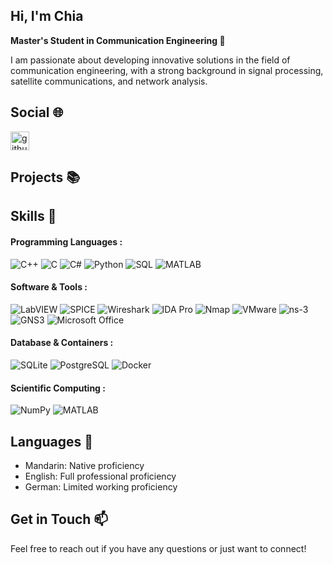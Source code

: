 ## Hi, I'm Chia

**Master's Student in Communication Engineering 📡**
</p>
I am passionate about developing innovative solutions in the field of communication engineering, with a strong background in signal processing, satellite communications, and network analysis.

## Social 🌐
<p align="left">
  <a href="https://github.com/yourusername" target="blank">
  <img align="center" src="https://cdn.jsdelivr.net/npm/simple-icons@3.0.1/icons/github.svg" alt="github" height="30" width="30" />
  </a>
</p>




## Projects 📚



## Skills 🚀
#### Programming Languages :
<p align="left">
  <img src="https://img.shields.io/badge/C++-00599C?style=flat-square&logo=c%2B%2B&logoColor=white" alt="C++" />
  <img src="https://img.shields.io/badge/C-A8B9CC?style=flat-square&logo=c&logoColor=black" alt="C" />
  <img src="https://img.shields.io/badge/C%23-239120?style=flat-square&logo=c-sharp&logoColor=white" alt="C#" />
  <img src="https://img.shields.io/badge/Python-3776AB?style=flat-square&logo=python&logoColor=white" alt="Python" />
  <img src="https://img.shields.io/badge/SQL-003B57?style=flat-square&logo=sqlite&logoColor=white" alt="SQL" />
  <img src="https://img.shields.io/badge/MATLAB-0076A8?style=flat-square&logo=Mathworks&logoColor=white" alt="MATLAB" />
</p>

#### Software & Tools :
<p align="left">
  <img src="https://img.shields.io/badge/LabVIEW-FFDB00?style=flat-square&logo=labview&logoColor=black" alt="LabVIEW" />
  <img src="https://img.shields.io/badge/SPICE-8F1D21?style=flat-square&logo=spice&logoColor=white" alt="SPICE" />
  <img src="https://img.shields.io/badge/Wireshark-1679A7?style=flat-square&logo=wireshark&logoColor=white" alt="Wireshark" />
  <img src="https://img.shields.io/badge/IDA%20Pro-5C2D91?style=flat-square&logo=ida-pro&logoColor=white" alt="IDA Pro" />
  <img src="https://img.shields.io/badge/Nmap-4682B4?style=flat-square&logo=nmap&logoColor=white" alt="Nmap" />
  <img src="https://img.shields.io/badge/VMware-607078?style=flat-square&logo=vmware&logoColor=white" alt="VMware" />
  <img src="https://img.shields.io/badge/ns--3-FF6C00?style=flat-square&logo=ns3&logoColor=white" alt="ns-3" />
  <img src="https://img.shields.io/badge/GNS3-007ACC?style=flat-square&logo=gns3&logoColor=white" alt="GNS3" />
  <img src="https://img.shields.io/badge/Microsoft%20Office-D83B01?style=flat-square&logo=microsoft-office&logoColor=white" alt="Microsoft Office" />
</p>

#### Database & Containers :
<p align="left">
  <img src="https://img.shields.io/badge/SQLite-003B57?style=flat-square&logo=sqlite&logoColor=white" alt="SQLite" />
  <img src="https://img.shields.io/badge/PostgreSQL-336791?style=flat-square&logo=postgresql&logoColor=white" alt="PostgreSQL" />
  <img src="https://img.shields.io/badge/Docker-2496ED?style=flat-square&logo=docker&logoColor=white" alt="Docker" />
</p>

#### Scientific Computing :
<p align="left">
  <img src="https://img.shields.io/badge/NumPy-013243?style=flat-square&logo=numpy&logoColor=white" alt="NumPy" />
  <img src="https://img.shields.io/badge/MATLAB-0076A8?style=flat-square&logo=Mathworks&logoColor=white" alt="MATLAB" />
</p>

## Languages 📓
- Mandarin: Native proficiency
- English: Full professional proficiency
- German: Limited working proficiency

## Get in Touch 📫
Feel free to reach out if you have any questions or just want to connect!


